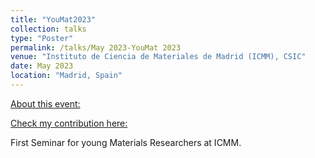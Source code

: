 ```yaml
---
title: "YouMat2023"
collection: talks
type: "Poster"
permalink: /talks/May 2023-YouMat 2023
venue: "Instituto de Ciencia de Materiales de Madrid (ICMM), CSIC"
date: May 2023
location: "Madrid, Spain"
---
```


[About this event:](https://www.icmm.csic.es/es/icmm/i-seminario-de-jovenes-investigadores-en-materiales-youmat23)

[Check my contribution here:](https://carlosp24.github.io/Poster2023_04.pdf/)

First Seminar for young Materials Researchers at ICMM.
